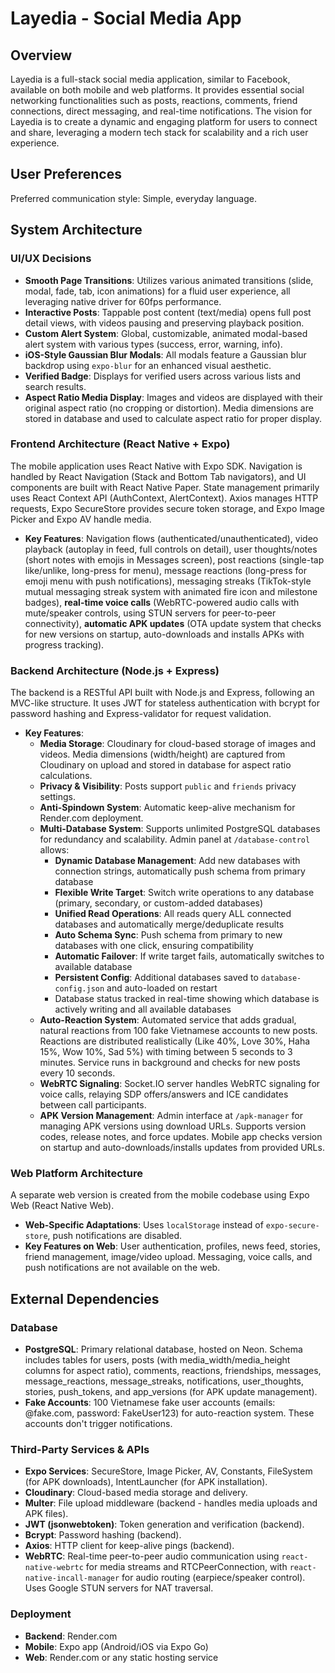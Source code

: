 # Layedia - Social Media App

## Overview
Layedia is a full-stack social media application, similar to Facebook, available on both mobile and web platforms. It provides essential social networking functionalities such as posts, reactions, comments, friend connections, direct messaging, and real-time notifications. The vision for Layedia is to create a dynamic and engaging platform for users to connect and share, leveraging a modern tech stack for scalability and a rich user experience.

## User Preferences
Preferred communication style: Simple, everyday language.

## System Architecture

### UI/UX Decisions
- **Smooth Page Transitions**: Utilizes various animated transitions (slide, modal, fade, tab, icon animations) for a fluid user experience, all leveraging native driver for 60fps performance.
- **Interactive Posts**: Tappable post content (text/media) opens full post detail views, with videos pausing and preserving playback position.
- **Custom Alert System**: Global, customizable, animated modal-based alert system with various types (success, error, warning, info).
- **iOS-Style Gaussian Blur Modals**: All modals feature a Gaussian blur backdrop using `expo-blur` for an enhanced visual aesthetic.
- **Verified Badge**: Displays for verified users across various lists and search results.
- **Aspect Ratio Media Display**: Images and videos are displayed with their original aspect ratio (no cropping or distortion). Media dimensions are stored in database and used to calculate aspect ratio for proper display.

### Frontend Architecture (React Native + Expo)
The mobile application uses React Native with Expo SDK. Navigation is handled by React Navigation (Stack and Bottom Tab navigators), and UI components are built with React Native Paper. State management primarily uses React Context API (AuthContext, AlertContext). Axios manages HTTP requests, Expo SecureStore provides secure token storage, and Expo Image Picker and Expo AV handle media.
- **Key Features**: Navigation flows (authenticated/unauthenticated), video playback (autoplay in feed, full controls on detail), user thoughts/notes (short notes with emojis in Messages screen), post reactions (single-tap like/unlike, long-press for menu), message reactions (long-press for emoji menu with push notifications), messaging streaks (TikTok-style mutual messaging streak system with animated fire icon and milestone badges), **real-time voice calls** (WebRTC-powered audio calls with mute/speaker controls, using STUN servers for peer-to-peer connectivity), **automatic APK updates** (OTA update system that checks for new versions on startup, auto-downloads and installs APKs with progress tracking).

### Backend Architecture (Node.js + Express)
The backend is a RESTful API built with Node.js and Express, following an MVC-like structure. It uses JWT for stateless authentication with bcrypt for password hashing and Express-validator for request validation.
- **Key Features**:
  - **Media Storage**: Cloudinary for cloud-based storage of images and videos. Media dimensions (width/height) are captured from Cloudinary on upload and stored in database for aspect ratio calculations.
  - **Privacy & Visibility**: Posts support `public` and `friends` privacy settings.
  - **Anti-Spindown System**: Automatic keep-alive mechanism for Render.com deployment.
  - **Multi-Database System**: Supports unlimited PostgreSQL databases for redundancy and scalability. Admin panel at `/database-control` allows:
    - **Dynamic Database Management**: Add new databases with connection strings, automatically push schema from primary database
    - **Flexible Write Target**: Switch write operations to any database (primary, secondary, or custom-added databases)
    - **Unified Read Operations**: All reads query ALL connected databases and automatically merge/deduplicate results
    - **Auto Schema Sync**: Push schema from primary to new databases with one click, ensuring compatibility
    - **Automatic Failover**: If write target fails, automatically switches to available database
    - **Persistent Config**: Additional databases saved to `database-config.json` and auto-loaded on restart
    - Database status tracked in real-time showing which database is actively writing and all available databases
  - **Auto-Reaction System**: Automated service that adds gradual, natural reactions from 100 fake Vietnamese accounts to new posts. Reactions are distributed realistically (Like 40%, Love 30%, Haha 15%, Wow 10%, Sad 5%) with timing between 5 seconds to 3 minutes. Service runs in background and checks for new posts every 10 seconds.
  - **WebRTC Signaling**: Socket.IO server handles WebRTC signaling for voice calls, relaying SDP offers/answers and ICE candidates between call participants.
  - **APK Version Management**: Admin interface at `/apk-manager` for managing APK versions using download URLs. Supports version codes, release notes, and force updates. Mobile app checks version on startup and auto-downloads/installs updates from provided URLs.

### Web Platform Architecture
A separate web version is created from the mobile codebase using Expo Web (React Native Web).
- **Web-Specific Adaptations**: Uses `localStorage` instead of `expo-secure-store`, push notifications are disabled.
- **Key Features on Web**: User authentication, profiles, news feed, stories, friend management, image/video upload. Messaging, voice calls, and push notifications are not available on the web.

## External Dependencies

### Database
- **PostgreSQL**: Primary relational database, hosted on Neon. Schema includes tables for users, posts (with media_width/media_height columns for aspect ratio), comments, reactions, friendships, messages, message_reactions, message_streaks, notifications, user_thoughts, stories, push_tokens, and app_versions (for APK update management).
- **Fake Accounts**: 100 Vietnamese fake user accounts (emails: @fake.com, password: FakeUser123) for auto-reaction system. These accounts don't trigger notifications.

### Third-Party Services & APIs
- **Expo Services**: SecureStore, Image Picker, AV, Constants, FileSystem (for APK downloads), IntentLauncher (for APK installation).
- **Cloudinary**: Cloud-based media storage and delivery.
- **Multer**: File upload middleware (backend - handles media uploads and APK files).
- **JWT (jsonwebtoken)**: Token generation and verification (backend).
- **Bcrypt**: Password hashing (backend).
- **Axios**: HTTP client for keep-alive pings (backend).
- **WebRTC**: Real-time peer-to-peer audio communication using `react-native-webrtc` for media streams and RTCPeerConnection, with `react-native-incall-manager` for audio routing (earpiece/speaker control). Uses Google STUN servers for NAT traversal.

### Deployment
- **Backend**: Render.com
- **Mobile**: Expo app (Android/iOS via Expo Go)
- **Web**: Render.com or any static hosting service